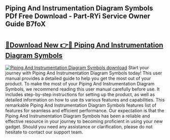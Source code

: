 ## Piping And Instrumentation Diagram Symbols PDf Free Download - Part-RYi Service Owner Guide B7foX

# <h2><a href="http://dfr5hg1.blite.top/?on=Piping+And+Instrumentation+Diagram+Symbols">🔗Download New 👉🔴 Piping And Instrumentation Diagram Symbols</a></h2>

[![Piping And Instrumentation Diagram Symbols download](https://i.imgur.com/lujVjoI.png)](http://dfr5hg1.blite.top/?on=Piping+And+Instrumentation+Diagram+Symbols)
Start your journey with Piping And Instrumentation Diagram Symbols today! This user manual provides a detailed guide to help you get the most out of your product. To make the most of your Piping And Instrumentation Diagram Symbols, we recommend reading this user manual carefully before use. It includes step-by-step instructions for setting up the product, as well as detailed information on how to use its various features and capabilities. This remarkable Piping And Instrumentation Diagram Symbols features list of features for seamless and efficient performance. Our expectation is that the Piping And Instrumentation Diagram Symbols has been a reliable and effective resource in your journey to becoming proficient in using your new gadget. Should you need any assistance or clarification, please do not hesitate to contact our support team.
